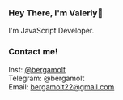 ### Hey There, I'm Valeriy👋

I'm JavaScript Developer.

### Contact me!

Inst: [@bergamolt](https://www.instagram.com/bergamolt/)   
Telegram: @bergamolt  
Email: bergamolt22@gmail.com   
